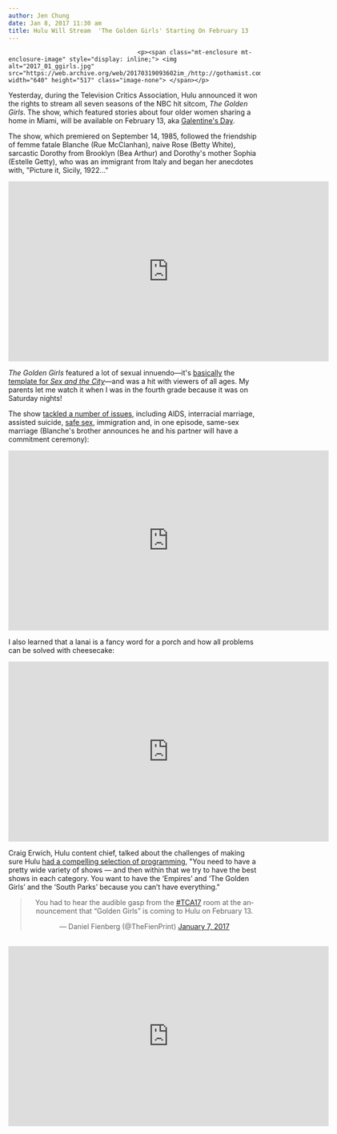 ```yaml
---
author: Jen Chung
date: Jan 8, 2017 11:30 am
title: Hulu Will Stream  'The Golden Girls' Starting On February 13
---
```


	
										<p><span class="mt-enclosure mt-enclosure-image" style="display: inline;"> <img alt="2017_01_ggirls.jpg" src="https://web.archive.org/web/20170319093602im_/http://gothamist.com/attachments/jen/2017_01_ggirls.jpg" width="640" height="517" class="image-none"> </span></p>

<p>Yesterday, during the Television Critics Association, Hulu announced it won the rights to stream all seven seasons of the NBC hit sitcom, <em>The Golden Girls</em>. The show, which featured stories about four older women sharing a home in Miami, will be available on February 13, aka <a href="https://web.archive.org/web/20170319093602/https://en.wikipedia.org/wiki/Galentine&apos;s_Day">Galentine&apos;s Day</a>.</p>

<p>The show, which premiered on September 14, 1985, followed the friendship of femme fatale Blanche (Rue McClanhan), naive Rose (Betty White), sarcastic Dorothy from Brooklyn (Bea Arthur) and Dorothy&apos;s mother Sophia (Estelle Getty), who was an immigrant from Italy and began her anecdotes with, &quot;Picture it, Sicily, 1922...&quot;</p>

<p><iframe width="640" height="360" src="https://web.archive.org/web/20170319093602if_/https://www.youtube.com/embed/TtOGUlhp5gk" frameborder="0" allowfullscreen></iframe></p>

<p><em>The Golden Girls</em> featured a lot of sexual innuendo&#x2014;it&apos;s <a href="https://web.archive.org/web/20170319093602/https://www.buzzfeed.com/jessmjordan/sex-and-the-city-is-basically-pre-golden-girls-115gs?utm_term=.edYLmz0dE#.vcd8LRaAv">basically</a> the <a href="https://web.archive.org/web/20170319093602/http://www.nytimes.com/2003/06/22/arts/television-the-prequel-and-sequel-to-sex-and-the-city.html">template for <em>Sex and the City</em></a>&#x2014;and was a hit with viewers of all ages. My parents let me watch it when I was in the fourth grade because it was on Saturday nights!</p>

<p>The show <a href="https://web.archive.org/web/20170319093602/https://medium.com/@traceylross/30-years-later-the-golden-girls-is-still-the-most-progressive-show-on-television-b63aadd2edec#.wpxsffxs7">tackled a number of issues</a>, including AIDS, interracial marriage, assisted suicide, <a href="https://web.archive.org/web/20170319093602/https://www.youtube.com/watch?v=BpNS8jYniLY">safe sex</a>, immigration and, in one episode, same-sex marriage (Blanche&apos;s brother announces he and his partner will have a commitment ceremony):</p>

<p><iframe width="640" height="360" src="https://web.archive.org/web/20170319093602if_/https://www.youtube.com/embed/0c4sj_IPPmM" frameborder="0" allowfullscreen></iframe></p>

<p>I also learned that a lanai is a fancy word for a porch and how all problems can be solved with cheesecake:</p>

<p><iframe width="640" height="360" src="https://web.archive.org/web/20170319093602if_/https://www.youtube.com/embed/PoxEcD5jaq4" frameborder="0" allowfullscreen></iframe></p>

<p>Craig Erwich, Hulu content chief, talked about the challenges of making sure Hulu <a href="https://web.archive.org/web/20170319093602/http://variety.com/2017/tv/news/hulu-craig-erwich-tca-golden-girls-handmaids-tale-1201954853/">had a compelling selection of programming</a>, &quot;You need to have a pretty wide variety of shows &#x2014; and then within that we try to have the best shows in each category. You want to have the &#x2018;Empires&#x2019; and &#x2018;The Golden Girls&#x2019; and the &#x2018;South Parks&#x2019; because you can&#x2019;t have everything.&quot;</p>

<center><blockquote class="twitter-tweet" data-lang="en"><p lang="en" dir="ltr">You had to hear the audible gasp from the <a href="https://web.archive.org/web/20170319093602/https://twitter.com/hashtag/TCA17?src=hash">#TCA17</a> room at the announcement that &#x201C;Golden Girls&#x201D; is coming to Hulu on February 13.</p>&#x2014; Daniel Fienberg (@TheFienPrint) <a href="https://web.archive.org/web/20170319093602/https://twitter.com/TheFienPrint/status/817797333370867714">January 7, 2017</a></blockquote>
<script async src="//web.archive.org/web/20170319093602js_/http://platform.twitter.com/widgets.js" charset="utf-8"></script></center>

<p><br>
<iframe width="640" height="360" src="https://web.archive.org/web/20170319093602if_/https://www.youtube.com/embed/KiQzUEc_FmI" frameborder="0" allowfullscreen></iframe></p>					
										
									
				